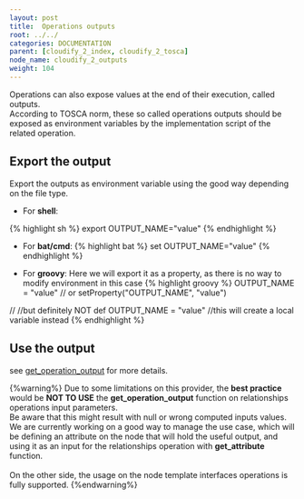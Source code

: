 ```yaml
---
layout: post
title:  Operations outputs
root: ../../
categories: DOCUMENTATION
parent: [cloudify_2_index, cloudify_2_tosca]
node_name: cloudify_2_outputs
weight: 104
---
```


Operations can also expose values at the end of their execution, called outputs.  
According to TOSCA norm, these so called operations outputs should be exposed as environment variables by the implementation script of the related operation.

## Export the output

Export the outputs as environment variable using the good way depending on the file type.  

 - For **shell**:

{% highlight sh %}
export OUTPUT_NAME="value"
{% endhighlight %}

 - For **bat/cmd**:
{% highlight bat %}
set OUTPUT_NAME="value"
{% endhighlight %}

 - For **groovy**: Here we will export it as a property, as there is no way to modify environment in this case
{% highlight groovy %}
OUTPUT_NAME = "value"
// or
setProperty("OUTPUT_NAME", "value")

//
//but definitely NOT
def OUTPUT_NAME = "value" //this will create a local variable instead
{% endhighlight %}


## Use the output

see [get_operation_output][get_operation_output_ref] for more details.

{%warning%}
Due to some limitations on this provider, the **best practice** would be **NOT TO USE** the **get_operation_output** function on relationships operations input parameters.  
Be aware that this might result with null or wrong computed inputs values.  
We are currently working on a good way to manage the use case, which will be defining an attribute on the node that will hold the useful output, and using it as an input for the relationships operation with **get_attribute** function.  
</br>
On the other side, the usage on the node template interfaces operations is fully supported.
{%endwarning%}




[get_operation_output_ref]: #/documentation/devops_guide/tosca_grammar/get_operation_output_definition.html  "get_operation_output usage"
